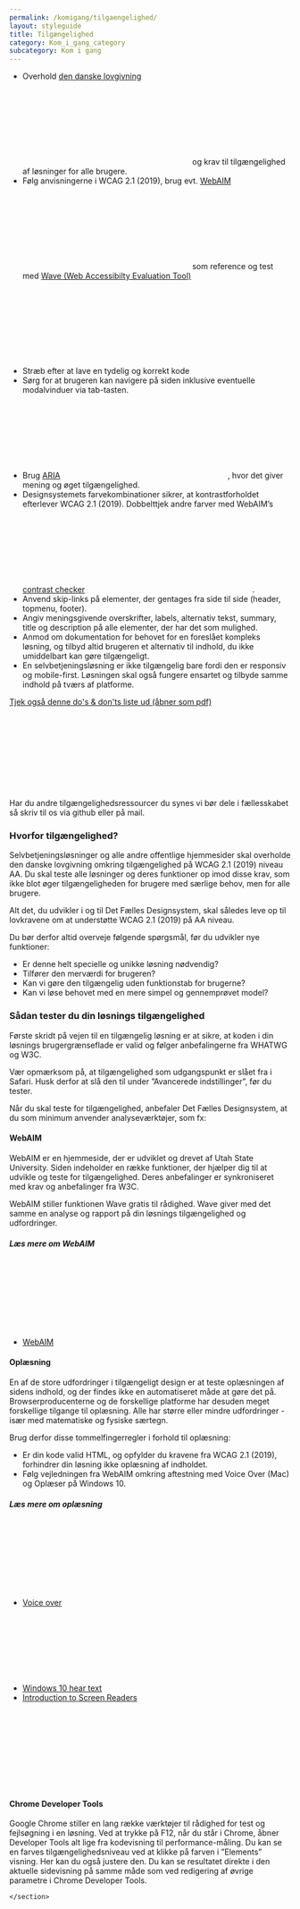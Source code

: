 ```yaml
---
permalink: /komigang/tilgaengelighed/
layout: styleguide
title: Tilgængelighed
category: Kom_i_gang_category
subcategory: Kom i gang
---
```

 <section>
        <ul>
            <li>Overhold <a href="https://digst.dk/digital-service/webtilgaengelighed" class="icon-link">den danske lovgivning<svg class="icon-svg" focusable="false" aria-hidden="true" tabindex="-1"><use xlink:href="#open-in-new"></use></svg></a> og krav til tilgængelighed af løsninger for alle brugere.</li>
            <li>Følg anvisningerne i WCAG 2.1 (2019),  brug evt. <a href="https://webaim.org/" class="icon-link">WebAIM<svg class="icon-svg" focusable="false" aria-hidden="true" tabindex="-1"><use xlink:href="#open-in-new"></use></svg></a> som reference og test med <a href="http://wave.webaim.org/" class="icon-link" lang="en">Wave (Web Accessibilty Evaluation Tool)<svg class="icon-svg" focusable="false" aria-hidden="true" tabindex="-1"><use xlink:href="#open-in-new"></use></svg></a> </li>
            <li>Stræb efter at lave en tydelig og korrekt kode</li>
            <li>Sørg for at brugeren kan navigere på siden inklusive eventuelle modalvinduer via tab-tasten.</li>
            <li>Brug <a href="https://www.w3.org/WAI/standards-guidelines/aria/" class="icon-link">ARIA<svg class="icon-svg" focusable="false" aria-hidden="true" tabindex="-1"><use xlink:href="#open-in-new"></use></svg></a>, hvor det giver mening og øget tilgængelighed.</li>
            <li>Designsystemets farvekombinationer sikrer, at kontrastforholdet efterlever WCAG 2.1 (2019). Dobbelttjek andre farver med WebAIM’s <a href="https://webaim.org/resources/contrastchecker/" class="icon-link">contrast checker<svg class="icon-svg" focusable="false" aria-hidden="true" tabindex="-1"><use xlink:href="#open-in-new"></use></svg></a>.</li>
            <li>Anvend skip-links på elementer, der gentages fra side til side (header, topmenu, footer).</li>
            <li>Angiv meningsgivende overskrifter, labels, alternativ tekst, summary, title og description på alle elementer, der har det som mulighed.</li>
            <li>Anmod om dokumentation for behovet for en foreslået kompleks løsning, og tilbyd altid brugeren et alternativ til indhold, du ikke umiddelbart kan gøre tilgængeligt.</li>
            <li>En selvbetjeningsløsning er ikke tilgængelig bare fordi den er responsiv og mobile-first. Løsningen skal også fungere ensartet og tilbyde samme indhold på tværs af platforme.</li>
        </ul>
        <p class="mt-6"><a href="https://www.socialdigital.dk/wp-content/uploads/Tilg%C3%A6ngeligt-digitalt-design-Social-Digital.pdf" class="icon-link">Tjek også denne do's & don'ts liste ud (åbner som pdf)<svg class="icon-svg" focusable="false" aria-hidden="true" tabindex="-1"><use xlink:href="#open-in-new"></use></svg></a></p>
        <p>Har du andre tilgængelighedsressourcer du synes vi bør dele i fællesskabet så skriv til os via github eller på mail.</p>        
        <h3>Hvorfor tilgængelighed?</h3>
        <p>Selvbetjeningsløsninger og alle andre offentlige hjemmesider skal overholde den danske lovgivning omkring tilgængelighed på WCAG 2.1 (2019) niveau AA. Du skal teste alle løsninger og deres funktioner op imod disse krav, som ikke blot øger tilgængeligheden for brugere med særlige behov, men for alle brugere.</p>
        <p>Alt det, du udvikler i og til Det Fælles Designsystem, skal således leve op til lovkravene om at understøtte WCAG 2.1 (2019) på AA niveau.</p>
        <p>Du bør derfor altid overveje følgende spørgsmål, før du udvikler nye funktioner:</p>
        <ul>
            <li>Er denne helt specielle og unikke løsning nødvendig?</li>
            <li>Tilfører den merværdi for brugeren?</li>
            <li>Kan vi gøre den tilgængelig uden funktionstab for brugerne?</li>
            <li>Kan vi løse behovet med en mere simpel og gennemprøvet model?</li>
        </ul>
        <h3>Sådan tester du din løsnings tilgængelighed</h3>
        <p>Første skridt på vejen til en tilgængelig løsning er at sikre, at koden i din løsnings brugergrænseflade er valid og følger anbefalingerne fra WHATWG og W3C.</p>
        <p>Vær opmærksom på, at tilgængelighed som udgangspunkt er slået fra i Safari. Husk derfor at slå den til under ”Avancerede indstillinger”, før du tester.</p>
        <p>Når du skal teste for tilgængelighed, anbefaler Det Fælles Designsystem, at du som minimum anvender analyseværktøjer, som fx:</p>
        <h4>WebAIM</h4>
        <p>WebAIM er en hjemmeside, der er udviklet og drevet af Utah State University. Siden indeholder en række funktioner, der hjælper dig til at udvikle og teste for tilgængelighed. Deres anbefalinger er synkroniseret med krav og anbefalinger fra W3C.</p>
        <p>WebAIM stiller funktionen Wave gratis til rådighed. Wave giver med det samme en analyse og rapport på din løsnings tilgængelighed og udfordringer.</p>
        <h5>Læs mere om WebAIM</h5>
            <ul class="nobullet-list">
            <li><a href="https://webaim.org/resources/" class="icon-link">WebAIM<svg class="icon-svg" focusable="false" aria-hidden="true" tabindex="-1"><use xlink:href="#open-in-new"></use></svg></a></li>
        </ul>   
        <h4>Oplæsning</h4>
        <p>En af de store udfordringer i tilgængeligt design er at teste oplæsningen af sidens indhold, og der findes ikke en automatiseret måde at gøre det på. Browserproducenterne og de forskellige platforme har desuden meget forskellige tilgange til oplæsning. Alle har større eller mindre udfordringer - især med matematiske og fysiske særtegn. </p>
        <p>Brug derfor disse tommelfingerregler i forhold til oplæsning: </p>
        <ul>
            <li>Er din kode valid HTML, og opfylder du kravene fra WCAG 2.1 (2019), forhindrer din løsning ikke oplæsning af indholdet.</li>
            <li>Følg vejledningen fra WebAIM omkring aftestning med Voice Over (Mac) og Oplæser på Windows 10.</li>
        </ul>
        <h5>Læs mere om oplæsning</h5>
            <ul class="nobullet-list">
            <li><a href="https://webaim.org/articles/voiceover/" class="icon-link">Voice over<svg class="icon-svg" focusable="false" aria-hidden="true" tabindex="-1"><use xlink:href="#open-in-new"></use></svg></a></li>
            <li><a href="https://support.microsoft.com/da-dk/help/17173/windows-10-hear-text-read-aloud" class="icon-link">Windows 10 hear text<svg class="icon-svg" focusable="false" aria-hidden="true" tabindex="-1"><use xlink:href="#open-in-new"></use></svg></a></li>
            <li><a href="https://youtu.be/o_mvO6EQ0tM" class="icon-link">Introduction to Screen Readers<svg class="icon-svg" focusable="false" aria-hidden="true" tabindex="-1"><use xlink:href="#open-in-new"></use></svg></a></li>
        </ul>   
        <h4>Chrome Developer Tools</h4>
        <p>Google Chrome stiller en lang række værktøjer til rådighed for test og fejlsøgning i en løsning. Ved at trykke på F12, når du står i Chrome, åbner Developer Tools alt lige fra kodevisning til performance-måling. Du kan se en farves tilgængelighedsniveau ved at klikke på farven i ”Elements” visning. Her kan du også justere den. Du kan se resultatet direkte i den aktuelle sidevisning på samme måde som ved redigering af øvrige parametre i Chrome Developer Tools.</p>
        
    </section>
